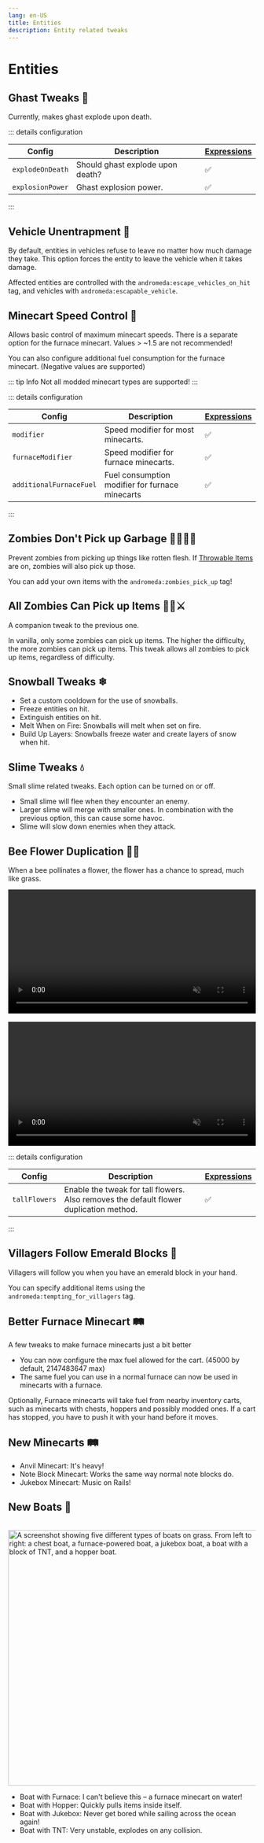 ```yaml
---
lang: en-US
title: Entities
description: Entity related tweaks
---
```


# Entities

## Ghast Tweaks 👻 <Badge type="tip" text="^1.11.0" />

Currently, makes ghast explode upon death.

::: details configuration

| Config  | Description | [Expressions](https://constellation-mc.github.io/commander/Expressions) |
|---------|-------------|-------------|
| `explodeOnDeath` | Should ghast explode upon death? | ✅ |
| `explosionPower` | Ghast explosion power. | ✅ |

:::

## Vehicle Unentrapment 🗿 <Badge type="tip" text="^1.7.0" />

By default, entities in vehicles refuse to leave no matter how much damage they take. This option forces the entity to leave the vehicle when it takes damage.

Affected entities are controlled with the `andromeda:escape_vehicles_on_hit` tag, and vehicles with `andromeda:escapable_vehicle`.

## Minecart Speed Control 💨 <Badge type="tip" text="^1.5.0" />

Allows basic control of maximum minecart speeds. There is a separate option for the furnace minecart. Values > ~1.5 are not recommended!

You can also configure additional fuel consumption for the furnace minecart. (Negative values are supported)

::: tip Info
Not all modded minecart types are supported!
:::

::: details configuration

| Config  | Description | [Expressions](https://constellation-mc.github.io/commander/Expressions) |
|---------|-------------|-------------|
| `modifier` | Speed modifier for most minecarts. | ✅ |
| `furnaceModifier` | Speed modifier for furnace minecarts. | ✅ |
| `additionalFurnaceFuel` | Fuel consumption modifier for furnace minecarts | ✅ |

:::

## Zombies Don't Pick up Garbage 🧟‍♀️❌🚮 <Badge type="tip" text="^1.0.0" />

Prevent zombies from picking up things like rotten flesh. If [Throwable Items](/mechanics#throwable-items-🥏) are on, zombies will also pick up those.

You can add your own items with the `andromeda:zombies_pick_up` tag!

## All Zombies Can Pick up Items 🧟‍♂️⚔ <Badge type="tip" text="^1.0.0" />

A companion tweak to the previous one. 

In vanilla, only some zombies can pick up items. The higher the difficulty, the more zombies can pick up items. This tweak allows all zombies to pick up items, regardless of difficulty.

## Snowball Tweaks ❄ <Badge type="tip" text="^0.8.0" />

* Set a custom cooldown for the use of snowballs.
* Freeze entities on hit.
* Extinguish entities on hit.
* Melt When on Fire: Snowballs will melt when set on fire.
* Build Up Layers: Snowballs freeze water and create layers of snow when hit.

## Slime Tweaks 💧 <Badge type="tip" text="^0.7.0" />

Small slime related tweaks. Each option can be turned on or off.

* Small slime will flee when they encounter an enemy.
* Larger slime will merge with smaller ones. In combination with the previous option, this can cause some havoc.
* Slime will slow down enemies when they attack.

## Bee Flower Duplication 🌺🐝 <Badge type="tip" text="^0.3.3" />

When a bee pollinates a flower, the flower has a chance to spread, much like grass.

<video alt="A video of a bee flying from a bee hive to a lily of the valley and after a few seconds, the bee flies away and more flowers pop-up around the original." style="display: block; margin-left: auto; margin-right: auto; max-width: 100%;" width="520" muted autoplay loop>
  <source src="/videos/bee_flowers.webm" type="video/mp4">
  Your browser does not support the video tag.
</video>
<br/>
<video alt="A video of a bee flying from a bee hive to a peony and after a few seconds, the bee flies away and one more flower pops-up near the original." style="display: block; margin-left: auto; margin-right: auto; max-width: 100%;" width="520" muted autoplay loop>
  <source src="/videos/bee_double_flowers.webm" type="video/mp4">
  Your browser does not support the video tag.
</video>

::: details configuration

| Config  | Description | [Expressions](https://constellation-mc.github.io/commander/Expressions) |
|---------|-------------|-------------|
| `tallFlowers` | Enable the tweak for tall flowers. Also removes the default flower duplication method. | ✅ |

:::

## Villagers Follow Emerald Blocks 💎 <Badge type="tip" text="^0.2.2" />

Villagers will follow you when you have an emerald block in your hand.

You can specify additional items using the `andromeda:tempting_for_villagers` tag.

## Better Furnace Minecart 🛤️ <Badge type="tip" text="^0.1" />

A few tweaks to make furnace minecarts just a bit better

- You can now configure the max fuel allowed for the cart. (45000 by default, 2147483647 max)
- The same fuel you can use in a normal furnace can now be used in minecarts with a furnace.

Optionally, Furnace minecarts will take fuel from nearby inventory carts, such as minecarts with chests, hoppers and possibly modded ones.
If a cart has stopped, you have to push it with your hand before it moves.

## New Minecarts 🛤️ <Badge type="tip" text="^0.1" />

- Anvil Minecart: It's heavy!
- Note Block Minecart: Works the same way normal note blocks do.
- Jukebox Minecart: Music on Rails!

## New Boats 🛶 <Badge type="tip" text="^0.2" />

<br/>
<img alt="A screenshot showing five different types of boats on grass. From left to right: a chest boat, a furnace-powered boat, a jukebox boat, a boat with a block of TNT, and a hopper boat." style="display: block; margin-left: auto; margin-right: auto;" src="/images/boats.webp" width="520">

* Boat with Furnace: I can't believe this – a furnace minecart on water!
* Boat with Hopper: Quickly pulls items inside itself.
* Boat with Jukebox: Never get bored while sailing across the ocean again!
* Boat with TNT: Very unstable, explodes on any collision.
